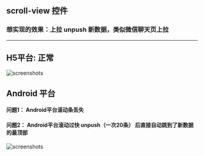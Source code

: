 ## scroll-view 控件

### 想实现的效果：上拉 unpush 新数据，类似微信聊天页上拉




<hr />

## H5平台: 正常

![screenshots](https://github.com/warmthsea/test-uni-scroll-view/assets/45450994/041a8ea3-4a74-4686-ad7a-8628ae6dd8a7)

## Android 平台

####  问题1： Android平台滚动条丢失
####  问题2： Android平台滚动过快 unpush（一次20条） 后直接自动跳到了新数据的最顶部

![screenshots](https://github.com/warmthsea/test-uni-scroll-view/assets/45450994/942705b4-ab73-4f01-b310-26cae67935a2)
